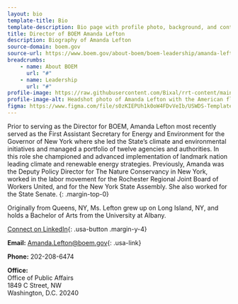 ```yaml
---
layout: bio
template-title: Bio
template-description: Bio page with profile photo, background, and contact info
title: Director of BOEM Amanda Lefton
description: Biography of Amanda Lefton
source-domain: boem.gov
source-url: https://www.boem.gov/about-boem/boem-leadership/amanda-lefton
breadcrumbs:
    - name: About BOEM
      url: "#"
    - name: Leadership
      url: "#"
profile-image: https://raw.githubusercontent.com/Bixal/rrt-content/main/assets/img/Bio-LeftonAmanda.jpg
profile-image-alt: Headshot photo of Amanda Lefton with the American flag in the background
figma: https://www.figma.com/file/s0zKIEPUh1k0oW4FDvVeIb/USWDS-Templates-Truss-Lib-v2.10.0?node-id=539%3A2296
---
```


Prior to serving as the Director for BOEM, Amanda Lefton most recently served as the First Assistant Secretary for Energy and Environment for the Governor of New York where she led the State’s climate and environmental initiatives and managed a portfolio of twelve agencies and authorities. In this role she championed and advanced implementation of landmark nation leading climate and renewable energy strategies. Previously, Amanda was the Deputy Policy Director for The Nature Conservancy in New York, worked in the labor movement for the Rochester Regional Joint Board of Workers United, and for the New York State Assembly. She also worked for the State Senate.
{: .margin-top-0}

Originally from Queens, NY, Ms. Lefton grew up on Long Island, NY, and holds a Bachelor of Arts from the University at Albany.

[Connect on LinkedIn](#){: .usa-button .margin-y-4}

**Email:** <Amanda.Lefton@boem.gov>{: .usa-link}

**Phone:** 202-208-6474

**Office:**<br>
Office of Public Affairs<br>
1849 C Street, NW<br>
Washington, D.C. 20240
